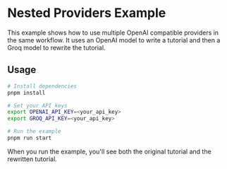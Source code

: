 # Nested Providers Example

This example shows how to use multiple OpenAI compatible providers in the same workflow. It uses an OpenAI model to write a tutorial and then a Groq model to rewrite the tutorial.

## Usage

```bash
# Install dependencies
pnpm install

# Set your API keys
export OPENAI_API_KEY=<your_api_key>
export GROQ_API_KEY=<your_api_key>

# Run the example
pnpm run start
```

When you run the example, you'll see both the original tutorial and the rewritten tutorial.
